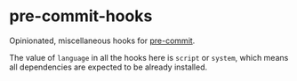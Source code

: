 # pre-commit-hooks

Opinionated, miscellaneous hooks for [pre-commit](https://pre-commit.com).

The value of `language` in all the hooks here is `script` or `system`, which means all dependencies are expected to be already installed.
